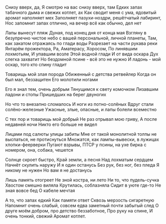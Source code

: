 

Снизу вверх, да,
Я смотрю на вас снизу вверх, там
Едких запах табачного дыма и свежих котлет, ах
Как сводит меня с ума, ядовитый аромат наполняет мех
Заполняет пазухи-ноздри, решётчатый лабиринт, 
Нос запомнит запах отлично, на вечер всё как обычно, дел нет

Лапы вынесут пляж Дуная, под конец дня от конца мая
Взгляну в безупречно чистое небо с вашей персональной, личной планеты, 
Там, как закатом отражаясь по глади воды
Разрезает на части рукава реки
Янтарём прожектора, Ра, Аматерасу, Хоросом,
По линявшим лохмотьям,
И упавшим возле
Этой водной глади
И от вида оскара
Дух слегка захватит
Но бездомной псине - всё это не нужно
И ладонь - мой оскар, того кто спину гладит


Товарищь мой злая порода
Обиженный с детства ретвейлер
Когда он был мал, беззащитен
Его молотили ногами

Его я знал тем, очень добрым
Тянущимся к свету комочком
Лизавшим ладони и стопы
Пришедших на берег двуногих

Но что то внезапно сломалось
И ноги из потно-солёных
Вдруг стали солёно-железные
Ужасные, злые, опасные, и лапы болели всеместно

С тех пор и товарищь мой добрый
Не раз отрывал мою гриву,
А после недавней ночи
Никто его больше не видел


Лицами под салюты улицы забиты
Мне от такой монолитной толпы не выспаться, не протиснуться
Множатся, как лампы-вывески, в лужицах хлопки-феерверки
Пугают взрывы, ПТСР у псины, на ухе бирка с номером, она, собака, чешется


Солнце скроет быстро,
Край земли, а песня
Над лохматым сердцем
Начнёт скулить наружу
И я один останусь
Без рук, без ног, без пледа
Я никому не нужен
Но вам я не достанусь

Лишь память отогреет
Не зной костра, ни лето
Ни то, что пудель-сучка
Хвостом смешно виляла
Крутилась, соблазняла
Сидит в уюте где-то
Не зная вовсе бед
О кабеле мечтая

А то, что запах едкий
Как памяти ответ
Сквозь мерзость сигаретную
Напомнит очень слабый, 
совсем едва заметный 
почти забытый след
О друге моём добром, 
про детство беззаботное,
Про руку на спине,
И очень тонкий, свежий
Аромат котлет.





